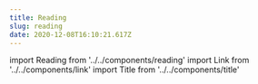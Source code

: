 ```yaml
---
title: Reading
slug: reading
date: 2020-12-08T16:10:21.617Z
---
```

import Reading from '../../components/reading'
import Link from '../../components/link'
import Title from '../../components/title'

<Title headingLevel="p">\
I know no one care what i am reading but the thing is how i integrate goodreads APIs here. You can find last 10 reading activities which are automatically fetched from my <Link href="https://www.goodreads.com/user/show/61767082-coskun-cakir" target="_blank" rel="noopener noreferrer">Goodreads</Link> profile.\
</Title>

<Reading />